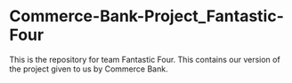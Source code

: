 # Commerce-Bank-Project_Fantastic-Four
This is the repository for team Fantastic Four. This contains our version of the project given to us by Commerce Bank.
